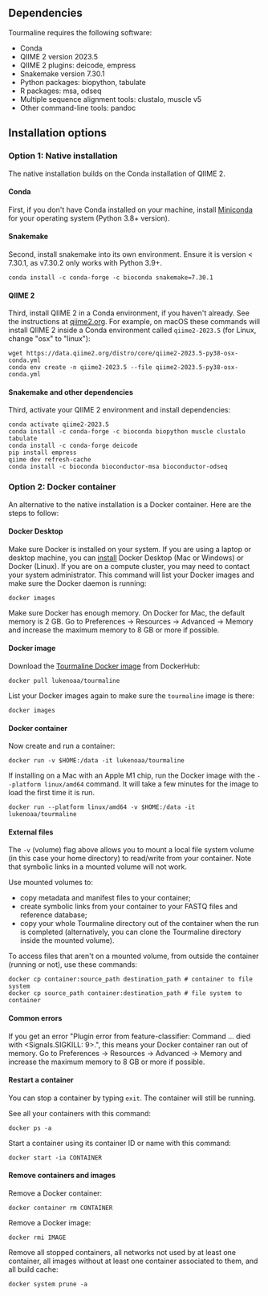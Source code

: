 ## Dependencies

Tourmaline requires the following software:

* Conda
* QIIME 2 version 2023.5
* QIIME 2 plugins: deicode, empress
* Snakemake version 7.30.1
* Python packages: biopython, tabulate
* R packages: msa, odseq
* Multiple sequence alignment tools: clustalo, muscle v5
* Other command-line tools: pandoc

## Installation options

### Option 1: Native installation

The native installation builds on the Conda installation of QIIME 2. 

#### Conda

First, if you don't have Conda installed on your machine, install [Miniconda](https://conda.io/miniconda.html) for your operating system (Python 3.8+ version).

#### Snakemake

Second, install snakemake into its own environment. Ensure it is version < 7.30.1, as v7.30.2 only works with Python 3.9+.

```
conda install -c conda-forge -c bioconda snakemake=7.30.1
```

#### QIIME 2

Third, install QIIME 2 in a Conda environment, if you haven't already. See the instructions at [qiime2.org](https://docs.qiime2.org/2023.5/install/native/). For example, on macOS these commands will install QIIME 2 inside a Conda environment called `qiime2-2023.5` (for Linux, change "osx" to "linux"):

```
wget https://data.qiime2.org/distro/core/qiime2-2023.5-py38-osx-conda.yml
conda env create -n qiime2-2023.5 --file qiime2-2023.5-py38-osx-conda.yml
```

#### Snakemake and other dependencies

Third, activate your QIIME 2 environment and install dependencies:

```
conda activate qiime2-2023.5
conda install -c conda-forge -c bioconda biopython muscle clustalo tabulate
conda install -c conda-forge deicode
pip install empress
qiime dev refresh-cache
conda install -c bioconda bioconductor-msa bioconductor-odseq
```

### Option 2: Docker container

An alternative to the native installation is a Docker container. Here are the steps to follow:

#### Docker Desktop

Make sure Docker is installed on your system. If you are using a laptop or desktop machine, you can [install](https://docs.docker.com/get-docker/) Docker Desktop (Mac or Windows) or Docker (Linux). If you are on a compute cluster, you may need to contact your system administrator. This command will list your Docker images and make sure the Docker daemon is running:

```
docker images
```

Make sure Docker has enough memory. On Docker for Mac, the default memory is 2 GB. Go to Preferences -> Resources -> Advanced -> Memory and increase the maximum memory to 8 GB or more if possible.

#### Docker image

Download the [Tourmaline Docker image](https://hub.docker.com/repository/docker/aomlomics/tourmaline) from DockerHub:

```
docker pull lukenoaa/tourmaline
```

List your Docker images again to make sure the `tourmaline` image is there:

```
docker images
```

#### Docker container

Now create and run a container:

```
docker run -v $HOME:/data -it lukenoaa/tourmaline
```

If installing on a Mac with an Apple M1 chip, run the Docker image with the `--platform linux/amd64` command. It will take a few minutes for the image to load the first time it is run.

```
docker run --platform linux/amd64 -v $HOME:/data -it lukenoaa/tourmaline
```

#### External files

The `-v` (volume) flag above allows you to mount a local file system volume (in this case your home directory) to read/write from your container. Note that symbolic links in a mounted volume will not work.

Use mounted volumes to:

* copy metadata and manifest files to your container;
* create symbolic links from your container to your FASTQ files and reference database;
* copy your whole Tourmaline directory out of the container when the run is completed (alternatively, you can clone the Tourmaline directory inside the mounted volume).

To access files that aren't on a mounted volume, from outside the container (running or not), use these commands:

```
docker cp container:source_path destination_path # container to file system
docker cp source_path container:destination_path # file system to container
```

#### Common errors

If you get an error "Plugin error from feature-classifier: Command ... died with <Signals.SIGKILL: 9>.", this means your Docker container ran out of memory. Go to Preferences -> Resources -> Advanced -> Memory and increase the maximum memory to 8 GB or more if possible.

#### Restart a container

You can stop a container by typing `exit`. The container will still be running.

See all your containers with this command:

```
docker ps -a
```

Start a container using its container ID or name with this command:

```
docker start -ia CONTAINER
```

#### Remove containers and images

Remove a Docker container:

```
docker container rm CONTAINER
```

Remove a Docker image:

```
docker rmi IMAGE
```

Remove all stopped containers, all networks not used by at least one container, all images without at least one container associated to them, and all build cache:

```
docker system prune -a
```

